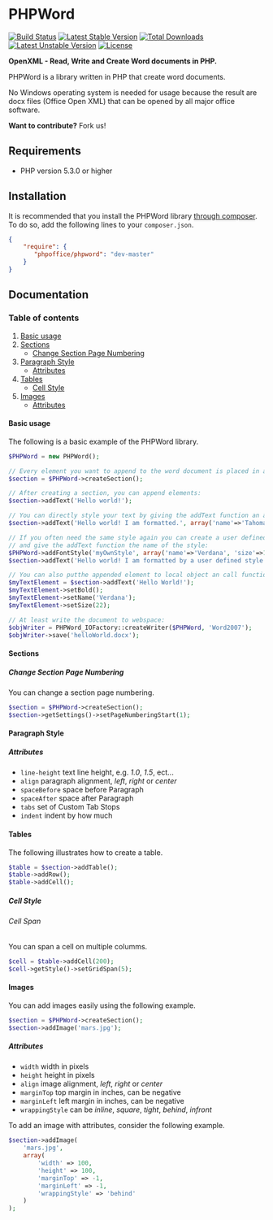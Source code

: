 # PHPWord

[![Build Status](https://travis-ci.org/PHPOffice/PHPWord.png?branch=master)](https://travis-ci.org/PHPOffice/PHPWord)
[![Latest Stable Version](https://poser.pugx.org/phpoffice/phpword/v/stable.png)](https://packagist.org/packages/phpoffice/phpword) [![Total Downloads](https://poser.pugx.org/phpoffice/phpword/downloads.png)](https://packagist.org/packages/phpoffice/phpword) [![Latest Unstable Version](https://poser.pugx.org/phpoffice/phpword/v/unstable.png)](https://packagist.org/packages/phpoffice/phpword) [![License](https://poser.pugx.org/phpoffice/phpword/license.png)](https://packagist.org/packages/phpoffice/phpword)

__OpenXML - Read, Write and Create Word documents in PHP.__

PHPWord is a library written in PHP that create word documents.

No Windows operating system is needed for usage because the result are docx files (Office Open XML) that can be
opened by all major office software.

__Want to contribute?__ Fork us!

## Requirements

* PHP version 5.3.0 or higher

## Installation

It is recommended that you install the PHPWord library [through composer](http://getcomposer.org/). To do so, add
the following lines to your ``composer.json``.

```json
{
    "require": {
       "phpoffice/phpword": "dev-master"
    }
}
```

## Documentation

### Table of contents

1. [Basic usage](#basic-usage)
2. [Sections](#sections)
    * [Change Section Page Numbering](#sections-page-numbering)
3. [Paragraph Style](#paragraph-style)
    * [Attributes](#paragraph-style-attributes)
4. [Tables](#tables)
    * [Cell Style](#tables-cell-style)
5. [Images](#images)
    * [Attributes](#images-attributes)

<a name="basic-usage"></a>
#### Basic usage

The following is a basic example of the PHPWord library.

```php
$PHPWord = new PHPWord();

// Every element you want to append to the word document is placed in a section. So you need a section:
$section = $PHPWord->createSection();

// After creating a section, you can append elements:
$section->addText('Hello world!');

// You can directly style your text by giving the addText function an array:
$section->addText('Hello world! I am formatted.', array('name'=>'Tahoma', 'size'=>16, 'bold'=>true));

// If you often need the same style again you can create a user defined style to the word document
// and give the addText function the name of the style:
$PHPWord->addFontStyle('myOwnStyle', array('name'=>'Verdana', 'size'=>14, 'color'=>'1B2232'));
$section->addText('Hello world! I am formatted by a user defined style', 'myOwnStyle');

// You can also putthe appended element to local object an call functions like this:
$myTextElement = $section->addText('Hello World!');
$myTextElement->setBold();
$myTextElement->setName('Verdana');
$myTextElement->setSize(22);

// At least write the document to webspace:
$objWriter = PHPWord_IOFactory::createWriter($PHPWord, 'Word2007');
$objWriter->save('helloWorld.docx');
```

<a name="sections"></a>
#### Sections

<a name="sections-page-numbering"></a>
##### Change Section Page Numbering

You can change a section page numbering.

```php
$section = $PHPWord->createSection();
$section->getSettings()->setPageNumberingStart(1);
```

<a name="paragraph-style"></a>
#### Paragraph Style

<a name="paragraph-style-attributes"></a>
##### Attributes

* ``line-height`` text line height, e.g. _1.0_, _1.5_, ect...
* ``align`` paragraph alignment, _left_, _right_ or _center_
* ``spaceBefore`` space before Paragraph
* ``spaceAfter`` space after Paragraph
* ``tabs`` set of Custom Tab Stops
* ``indent`` indent by how much

<a name="tables"></a>
#### Tables

The following illustrates how to create a table.

```php
$table = $section->addTable();
$table->addRow();
$table->addCell();
```

<a name="tables-cell-style"></a>
##### Cell Style

###### Cell Span

You can span a cell on multiple columms.

```php
$cell = $table->addCell(200);
$cell->getStyle()->setGridSpan(5);
```

<a name="images"></a>
#### Images

You can add images easily using the following example.

```php
$section = $PHPWord->createSection();
$section->addImage('mars.jpg');
```

<a name="images-attributes"></a>
##### Attributes

* ``width`` width in pixels
* ``height`` height in pixels
* ``align`` image alignment, _left_, _right_ or _center_
* ``marginTop`` top margin in inches, can be negative
* ``marginLeft`` left margin in inches, can be negative
* ``wrappingStyle`` can be _inline_, _square_, _tight_, _behind_, _infront_

To add an image with attributes, consider the following example.

```php
$section->addImage(
    'mars.jpg',
    array(
        'width' => 100,
        'height' => 100,
        'marginTop' => -1,
        'marginLeft' => -1,
        'wrappingStyle' => 'behind'
    )
);
 ```